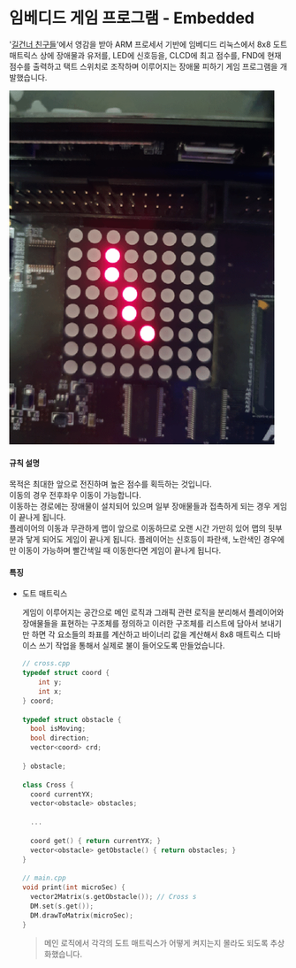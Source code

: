 # 임베디드 게임 프로그램 - Embedded

'[길건너 친구들](https://www.crossyroad.com/)'에서 영감을 받아 ARM 프로세서 기반에 임베디드 리눅스에서 8x8 도트 매트릭스 상에 장애물과 유저를, LED에 신호등을, CLCD에 최고 점수를, FND에 현재 점수를 출력하고 택트 스위치로 조작하며 이루어지는 장애물 피하기 게임 프로그램을 개발했습니다.

![demo](https://raw.githubusercontent.com/hee000/portfolio/main/images/Embedded.png)

#### 규칙 설명

목적은 최대한 앞으로 전진하며 높은 점수를 획득하는 것입니다.  
이동의 경우 전후좌우 이동이 가능합니다.  
이동하는 경로에는 장애물이 설치되어 있으며 일부 장애물들과 접촉하게 되는 경우 게임이 끝나게 됩니다.  
플레이어의 이동과 무관하게 맵이 앞으로 이동하므로 오랜 시간 가만히 있어 맵의 뒷부분과 닿게 되어도 게임이 끝나게 됩니다.
플레이어는 신호등이 파란색, 노란색인 경우에만 이동이 가능하며 빨간색일 때 이동한다면 게임이 끝나게 됩니다.

#### 특징

- 도트 매트릭스

  게임이 이루어지는 공간으로 메인 로직과 그래픽 관련 로직을 분리해서 플레이어와 장애물들을 표현하는 구조체를 정의하고 이러한 구조체를 리스트에 담아서 보내기만 하면 각 요소들의 좌표를 계산하고 바이너리 값을 계산해서 8x8 매트릭스 디바이스 쓰기 작업을 통해서 실제로 불이 들어오도록 만들었습니다.

  ```cpp
  // cross.cpp
  typedef struct coord {
      int y;
      int x;
  } coord;

  typedef struct obstacle {
    bool isMoving;
    bool direction;
    vector<coord> crd;

  } obstacle;

  class Cross {
    coord currentYX;
    vector<obstacle> obstacles;

    ...

    coord get() { return currentYX; }
    vector<obstacle> getObstacle() { return obstacles; }
  }

  // main.cpp
  void print(int microSec) {
    vector2Matrix(s.getObstacle()); // Cross s
    DM.set(s.get());
    DM.drawToMatrix(microSec);
  }

  ```

  > 메인 로직에서 각각의 도트 매트릭스가 어떻게 켜지는지 몰라도 되도록 추상화했습니다.
